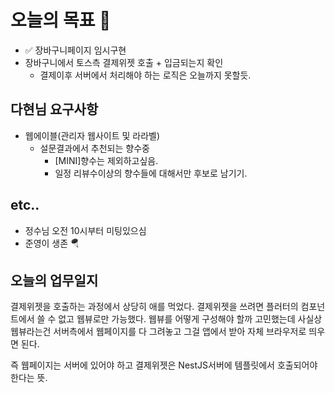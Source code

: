 # 오늘의 목표 🥝

- ✅ 장바구니페이지 임시구현
- 장바구니에서 토스측 결제위젯 호출 + 입금되는지 확인
	- 결제이후 서버에서 처리해야 하는 로직은 오늘까지 못할듯.

## 다현님 요구사항

- 웹에이블(관리자 웹사이트 및 라라벨)
	- 설문결과에서 추천되는 향수중
		- [MINI]향수는 제외하고싶음.
		- 일정 리뷰수이상의 향수들에 대해서만 후보로 남기기.

## etc..

- 정수님 오전 10시부터 미팅있으심
- 준영이 생존 🪂

## 오늘의 업무일지

결제위젯을 호출하는 과정에서 상당히 애를 먹었다.
결제위젯을 쓰려면 플러터의 컴포넌트에서 쓸 수 없고 웹뷰로만 가능했다.
웹뷰를 어떻게 구성해야 할까 고민했는데 사실상 웹뷰라는건
서버측에서 웹페이지를 다 그려놓고 그걸 앱에서 받아 자체 브라우저로 띄우면 된다.

즉 웹페이지는 서버에 있어야 하고 결제위젯은 NestJS서버에 템플릿에서 호출되어야 한다는 뜻.
